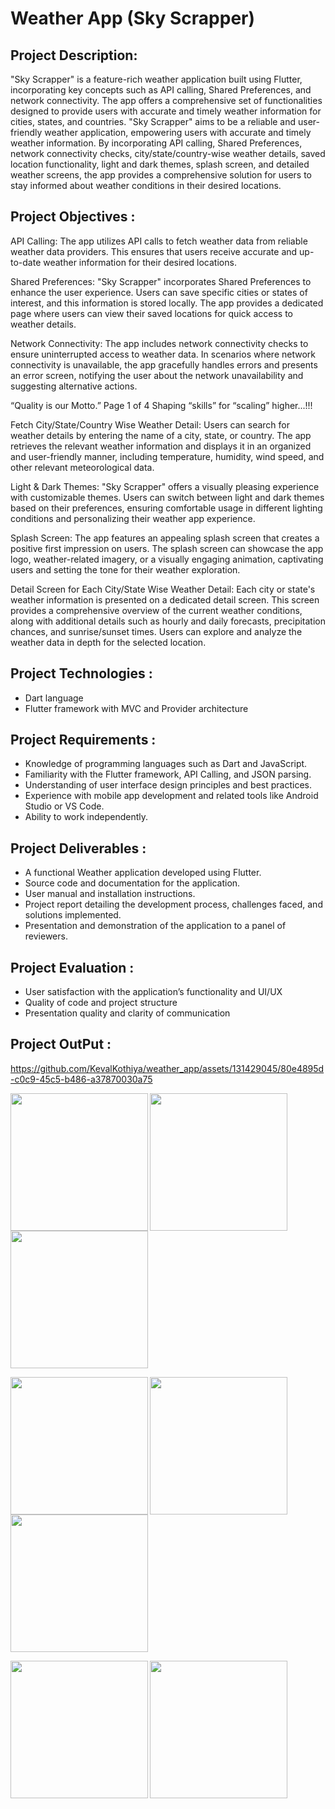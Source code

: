 # Weather App (Sky Scrapper)

## Project Description:

"Sky Scrapper" is a feature-rich weather application built using Flutter, incorporating key
concepts such as API calling, Shared Preferences, and network connectivity. The app offers a
comprehensive set of functionalities designed to provide users with accurate and timely weather
information for cities, states, and countries.
"Sky Scrapper" aims to be a reliable and user-friendly weather application, empowering users
with accurate and timely weather information. By incorporating API calling, Shared Preferences,
network connectivity checks, city/state/country-wise weather details, saved location
functionality, light and dark themes, splash screen, and detailed weather screens, the app
provides a comprehensive solution for users to stay informed about weather conditions in their
desired locations.

## Project Objectives :

API Calling: The app utilizes API calls to fetch weather data from reliable weather data
providers. This ensures that users receive accurate and up-to-date weather information for their
desired locations.

Shared Preferences: "Sky Scrapper" incorporates Shared Preferences to enhance the user
experience. Users can save specific cities or states of interest, and this information is stored
locally. The app provides a dedicated page where users can view their saved locations for quick
access to weather details.

Network Connectivity: The app includes network connectivity checks to ensure uninterrupted
access to weather data. In scenarios where network connectivity is unavailable, the app
gracefully handles errors and presents an error screen, notifying the user about the network
unavailability and suggesting alternative actions.

“Quality is our Motto.” Page 1 of 4 Shaping “skills” for “scaling” higher...!!!

Fetch City/State/Country Wise Weather Detail: Users can search for weather details by
entering the name of a city, state, or country. The app retrieves the relevant weather information
and displays it in an organized and user-friendly manner, including temperature, humidity, wind
speed, and other relevant meteorological data.

Light & Dark Themes: "Sky Scrapper" offers a visually pleasing experience with customizable
themes. Users can switch between light and dark themes based on their preferences, ensuring
comfortable usage in different lighting conditions and personalizing their weather app
experience.

Splash Screen: The app features an appealing splash screen that creates a positive first
impression on users. The splash screen can showcase the app logo, weather-related imagery, or a
visually engaging animation, captivating users and setting the tone for their weather exploration.

Detail Screen for Each City/State Wise Weather Detail: Each city or state's weather
information is presented on a dedicated detail screen. This screen provides a comprehensive
overview of the current weather conditions, along with additional details such as hourly and
daily forecasts, precipitation chances, and sunrise/sunset times. Users can explore and analyze
the weather data in depth for the selected location.

## Project Technologies :

- Dart language
- Flutter framework with MVC and Provider architecture

## Project Requirements :

- Knowledge of programming languages such as Dart and JavaScript.
- Familiarity with the Flutter framework, API Calling, and JSON parsing.
- Understanding of user interface design principles and best practices.
- Experience with mobile app development and related tools like Android Studio or VS Code.
- Ability to work independently.

## Project Deliverables :

- A functional Weather application developed using Flutter.
- Source code and documentation for the application.
- User manual and installation instructions.
- Project report detailing the development process, challenges faced, and solutions implemented.
- Presentation and demonstration of the application to a panel of reviewers.


## Project Evaluation :

- User satisfaction with the application’s functionality and UI/UX
- Quality of code and project structure
- Presentation quality and clarity of communication


## Project OutPut :




https://github.com/KevalKothiya/weather_app/assets/131429045/80e4895d-c0c9-45c5-b486-a37870030a75



<p>
<img align="left" src="https://github.com/KevalKothiya/weather_app/assets/131429045/dfc0ec00-68e7-429c-b164-8c3a91bbfe7d" width="220px">
<img align="left" src="https://github.com/KevalKothiya/weather_app/assets/131429045/32169586-1b05-4e8e-a6f4-8abb015f1bde" width="220px">
<img src="https://github.com/KevalKothiya/weather_app/assets/131429045/c940fda8-ba4a-4390-bd06-f5351a1eae77" width="220px"> </p>

<p>

<img align="left" src="https://github.com/KevalKothiya/weather_app/assets/131429045/c74630a2-fa8a-4aab-b5b8-3e053fa2ccbf" width="220px">
<img align="left" src="https://github.com/KevalKothiya/weather_app/assets/131429045/85759696-72c5-4f95-b8f8-d3abfce9253f" width="220px">
<img src="https://github.com/KevalKothiya/weather_app/assets/131429045/f77b5d04-872b-48d2-afad-5d621a510348" width="220px"> </p>

<p>

<img align="left" src="https://github.com/KevalKothiya/weather_app/assets/131429045/1a458d54-ad6c-4460-bb49-40d34813917b" width="220px">
<img align="left" src="https://github.com/KevalKothiya/weather_app/assets/131429045/a35ecf6f-9486-4f14-a479-fb31246af4cc" width="220px">
  </p>


